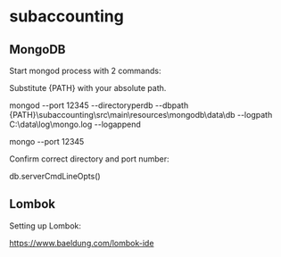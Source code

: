 # subaccounting

## MongoDB

Start mongod process with 2 commands:

Substitute {PATH} with your absolute path.

mongod --port 12345 --directoryperdb --dbpath {PATH}\subaccounting\src\main\resources\mongodb\data\db --logpath C:\data\log\mongo.log --logappend

mongo --port 12345

Confirm correct directory and port number:

db.serverCmdLineOpts()

## Lombok

Setting up Lombok:

https://www.baeldung.com/lombok-ide